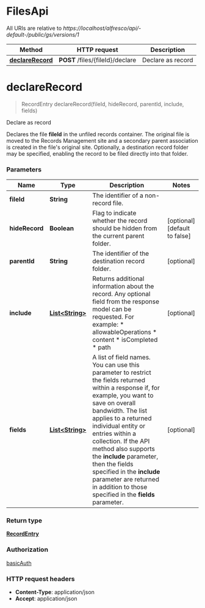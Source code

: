 # FilesApi

All URIs are relative to *https://localhost/alfresco/api/-default-/public/gs/versions/1*

Method | HTTP request | Description
------------- | ------------- | -------------
[**declareRecord**](FilesApi.md#declareRecord) | **POST** /files/{fileId}/declare | Declare as record


<a name="declareRecord"></a>
# **declareRecord**
> RecordEntry declareRecord(fileId, hideRecord, parentId, include, fields)

Declare as record

Declares the file **fileId** in the unfiled records container. The original file is moved to the Records Management site and a secondary parent association is created in the file&#39;s original site. Optionally, a destination record folder may be specified, enabling the record to be filed directly into that folder.

### Parameters

Name | Type | Description  | Notes
------------- | ------------- | ------------- | -------------
 **fileId** | **String**| The identifier of a non-record file. |
 **hideRecord** | **Boolean**| Flag to indicate whether the record should be hidden from the current parent folder. | [optional] [default to false]
 **parentId** | **String**| The identifier of the destination record folder. | [optional]
 **include** | [**List&lt;String&gt;**](String.md)| Returns additional information about the record. Any optional field from the response model can be requested. For example: * allowableOperations * content * isCompleted * path  | [optional]
 **fields** | [**List&lt;String&gt;**](String.md)| A list of field names.  You can use this parameter to restrict the fields returned within a response if, for example, you want to save on overall bandwidth.  The list applies to a returned individual entity or entries within a collection.  If the API method also supports the **include** parameter, then the fields specified in the **include** parameter are returned in addition to those specified in the **fields** parameter.  | [optional]

### Return type

[**RecordEntry**](RecordEntry.md)

### Authorization

[basicAuth](../README.md#basicAuth)

### HTTP request headers

 - **Content-Type**: application/json
 - **Accept**: application/json


